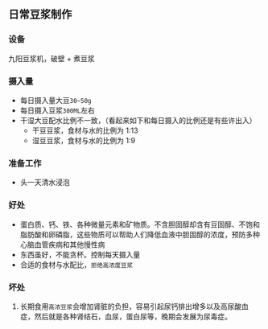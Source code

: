 
## 日常豆浆制作

### 设备
九阳豆浆机，破壁 + 煮豆浆

### 摄入量
- 每日摄入量大豆`30~50g`
- 每日摄入豆浆`300ML`左右
- 干湿大豆配水比例不一致，（看起来如下和每日摄入的比例还是有些许出入）
  - 干豆豆浆，食材与水的比例为 1:13
  - 湿豆豆浆，食材与水的比例为 1:9

### 准备工作
- 头一天清水浸泡

### 好处

- 蛋白质、钙、铁、各种微量元素和矿物质。不含胆固醇却含有豆固醇、不饱和脂肪酸和卵磷脂，这些物质可以帮助人们降低血液中胆固醇的浓度，预防多种心脑血管疾病和其他慢性病
- 东西虽好，不能贪杯。控制每天摄入量
- 合适的食材与水配比，`拒绝高浓度豆浆`


### 坏处

1. 长期食用`高浓豆浆`会增加肾脏的负担，容易引起尿钙排出增多以及高尿酸血症，然后就是各种肾结石，血尿，蛋白尿等，晚期会发展为尿毒症。
